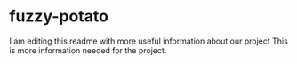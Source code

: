 # fuzzy-potato

I am editing this readme with more useful information about our project
This is more information needed for the project.

